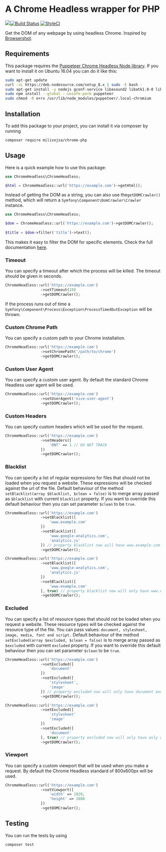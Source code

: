 # A Chrome Headless wrapper for PHP

![](https://img.shields.io/github/tag/milivojsa/chrome-php.svg?style=flat)[![Build Status](https://travis-ci.org/milivojsa/chrome-php.svg?branch=master)](https://travis-ci.org/milivojsa/chrome-php) [![StyleCI](https://github.styleci.io/repos/168714310/shield?branch=master)](https://github.styleci.io/repos/168714310)

Get the DOM of any webpage by using headless Chrome. Inspired by [Browsershot](https://github.com/spatie/browsershot).

## Requirements

This package requires the [Puppeteer Chrome Headless Node library](https://github.com/GoogleChrome/puppeteer).
If you want to install it on Ubuntu 16.04 you can do it like this:
```bash
sudo apt-get update
curl -sL https://deb.nodesource.com/setup_8.x | sudo -E bash -
sudo apt-get install -y nodejs gconf-service libasound2 libatk1.0-0 libc6 libcairo2 libcups2 libdbus-1-3 libexpat1 libfontconfig1 libgcc1 libgconf-2-4 libgdk-pixbuf2.0-0 libglib2.0-0 libgtk-3-0 libnspr4 libpango-1.0-0 libpangocairo-1.0-0 libstdc++6 libx11-6 libx11-xcb1 libxcb1 libxcomposite1 libxcursor1 libxdamage1 libxext6 libxfixes3 libxi6 libxrandr2 libxrender1 libxss1 libxtst6 ca-certificates fonts-liberation libappindicator1 libnss3 lsb-release xdg-utils wget
sudo npm install --global --unsafe-perm puppeteer
sudo chmod -R o+rx /usr/lib/node_modules/puppeteer/.local-chromium
```
## Installation

To add this package to your project, you can install it via composer by running

```bash
composer require milivojsa/chrome-php
```

## Usage

Here is a quick example how to use this package:

```php
use ChromeHeadless\ChromeHeadless;

$html = ChromeHeadless::url('https://example.com')->getHtml();
```

Instead of getting the DOM as a string, you can also use the`getDOMCrawler()` method, which will return a `Symfony\Component\DomCrawler\Crawler` instance.

```php
use ChromeHeadless\ChromeHeadless;

$dom = ChromeHeadless::url('https://example.com')->getDOMCrawler();
    
$title = $dom->filter('title')->text();
```

This makes it easy to filter the DOM for specific elements. Check the full documentation [here](https://symfony.com/doc/current/components/dom_crawler.html).

### Timeout

You can specify a timeout after which the process will be killed. The timeout should be given in seconds.

````````````php
ChromeHeadless::url('https://example.com')
                ->setTimeout(10)
                ->getDOMCrawler();
````````````

If the process runs out of time a `Symfony\Component\Process\Exception\ProcessTimedOutException` will be thrown.

### Custom Chrome Path

You can specify a custom path to your Chrome installation.

```php
ChromeHeadless::url('https://example.com')
                ->setChromePath('/path/to/chrome')
                ->getDOMCrawler();
```

### Custom User Agent

You can specify a custom user agent. By default the standard Chrome Headless user agent will be used.

```php
ChromeHeadless::url('https://example.com')
                ->setUserAgent('nice-user-agent')
                ->getDOMCrawler();
```

### Custom Headers

You can specify custom headers which will be used for the request. 

```php
ChromeHeadless::url('https://example.com')
                ->setHeaders([
                    'DNT' => 1 // DO NOT TRACK
                ])
                ->getDOMCrawler();
```

### Blacklist

You can specify a list of regular expressions for files that should not be loaded when you request a website. These expressions will be checked against the url of the file. Default behaviour of the method `setBlacklist(array $blacklist, $clean = false)` is to merge array passed as `$blacklist` with current `blacklist` property. If you want to override this default behaviour then you can set parameter `$clean` to be `true`.

```php
ChromeHeadless::url('https://example.com')
                ->setBlacklist([
                    'www.example.com'
                ])
                ->setBlacklist([
                    'www.google-analytics.com',
                    'analytics.js'
                ]) // property blacklist now will have www.example.com and those two
                ->getDOMCrawler();
```

```php
ChromeHeadless::url('https://example.com')
                ->setBlacklist([
                    'www.google-analytics.com',
                    'analytics.js'
                ])
                ->setBlacklist([
                    'www.example.com'
                ], true) // property blacklist now will only have www.example.com 
                ->getDOMCrawler();
```

### Excluded

You can specify a list of resource types  that should not be loaded when you request a website. These resource types will be checked against the resource type of the file. You can pass values: `document, stylesheet, image, media, font and script.` Default behaviour of the method `setExcluded(array $excluded, $clean = false)` is to merge array passed as `$excluded` with current `excluded` property. If you want to override this default behaviour then you can set parameter `$clean` to be `true`.

```php
ChromeHeadless::url('https://example.com')
                ->setExcluded([
                    'document'
                ])
                ->setExcluded([
                    'stylesheet',
                    'image'
                ]) // property excluded now will only have document and those two
                ->getDOMCrawler();
```

```php
ChromeHeadless::url('https://example.com')
                ->setExcluded([
                    'stylesheet'
                    'image'
                ]) 
                ->setExcluded([
                    'document'
                ], true) // property excluded now will only have only document
                ->getDOMCrawler();
```

### Viewport

You can specify a custom viewport that will be used when you make a request. By default the Chrome Headless standard of 800x600px will be used.

```php
ChromeHeadless::url('https://example.com')
                ->setViewport([
                    'width' => 1920,
                    'height' => 1080
                ])
                ->getDOMCrawler();
```

## Testing

You can run the tests by using

```bash
composer test
```
